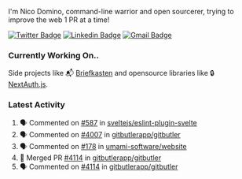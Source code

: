 
I'm Nico Domino, command-line warrior and open sourcerer, trying to improve the web 1 PR at a time!

[![Twitter Badge](https://img.shields.io/badge/-@ndom91-1ca0f1?style=flat-square&labelColor=1ca0f1&logo=twitter&logoColor=white&link=https://twitter.com/ndom91)](https://twitter.com/ndom91) [![Linkedin Badge](https://img.shields.io/badge/-ndom91-blue?style=flat-square&logo=Linkedin&logoColor=white&link=https://www.linkedin.com/in/ndom91/)](https://www.linkedin.com/in/ndom91/) [![Gmail Badge](https://img.shields.io/badge/-yo@ndo.dev-c14438?style=flat-square&logo=mail.ru&logoColor=white&link=mailto:yo@ndo.dev)](mailto:yo@ndo.dev)

### Currently Working On..

Side projects like 📬 [Briefkasten](https://briefkastenhq.com) and opensource libraries like 🔒 [NextAuth.js](https://github.com/nextauthjs/next-auth).

<!--START_SECTION_PROFILE_VIEWS:readme-info-->
<!--END_SECTION_PROFILE_VIEWS:readme-info-->

<!--START_SECTION_DAILY_COMMIT:readme-info-->
<!--END_SECTION_DAILY_COMMIT:readme-info-->

<!--START_SECTION_WEEKLY_COMMIT:readme-info-->
<!--END_SECTION_WEEKLY_COMMIT:readme-info-->

### Latest Activity

<!--START_SECTION:activity-->
1. 🗣 Commented on [#587](https://github.com/sveltejs/eslint-plugin-svelte/issues/587#issuecomment-2178479932) in [sveltejs/eslint-plugin-svelte](https://github.com/sveltejs/eslint-plugin-svelte)
2. 🗣 Commented on [#4007](https://github.com/gitbutlerapp/gitbutler/issues/4007#issuecomment-2178275017) in [gitbutlerapp/gitbutler](https://github.com/gitbutlerapp/gitbutler)
3. 🗣 Commented on [#178](https://github.com/umami-software/website/issues/178#issuecomment-2177983030) in [umami-software/website](https://github.com/umami-software/website)
4. 🎉 Merged PR [#4114](https://github.com/gitbutlerapp/gitbutler/pull/4114) in [gitbutlerapp/gitbutler](https://github.com/gitbutlerapp/gitbutler)
5. 🗣 Commented on [#4114](https://github.com/gitbutlerapp/gitbutler/pull/4114#issuecomment-2176540847) in [gitbutlerapp/gitbutler](https://github.com/gitbutlerapp/gitbutler)
<!--END_SECTION:activity-->
